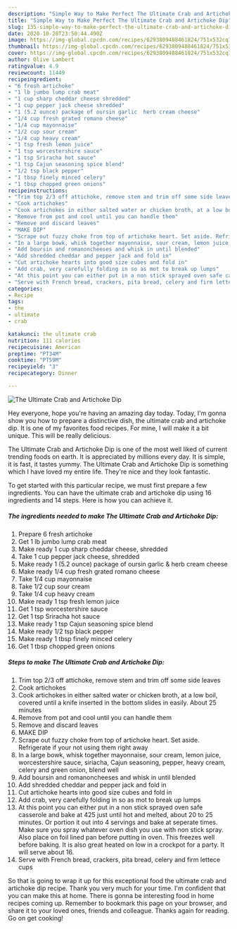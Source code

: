 ```yaml
---
description: "Simple Way to Make Perfect The Ultimate Crab and Artichoke Dip"
title: "Simple Way to Make Perfect The Ultimate Crab and Artichoke Dip"
slug: 135-simple-way-to-make-perfect-the-ultimate-crab-and-artichoke-dip
date: 2020-10-28T23:50:44.490Z
image: https://img-global.cpcdn.com/recipes/6293809488461824/751x532cq70/the-ultimate-crab-and-artichoke-dip-recipe-main-photo.jpg
thumbnail: https://img-global.cpcdn.com/recipes/6293809488461824/751x532cq70/the-ultimate-crab-and-artichoke-dip-recipe-main-photo.jpg
cover: https://img-global.cpcdn.com/recipes/6293809488461824/751x532cq70/the-ultimate-crab-and-artichoke-dip-recipe-main-photo.jpg
author: Olive Lambert
ratingvalue: 4.9
reviewcount: 11449
recipeingredient:
- "6 fresh artichoke"
- "1 lb jumbo lump crab meat"
- "1 cup sharp cheddar cheese shredded"
- "1 cup pepper jack cheese shredded"
- "1 (5.2 ounce) package of oursin garlic  herb cream cheese"
- "1/4 cup fresh grated romano cheese"
- "1/4 cup mayonnaise"
- "1/2 cup sour cream"
- "1/4 cup heavy cream"
- "1 tsp fresh lemon juice"
- "1 tsp worcestershire sauce"
- "1 tsp Sriracha hot sauce"
- "1 tsp Cajun seasoning spice blend"
- "1/2 tsp black pepper"
- "1 tbsp finely minced celery"
- "1 tbsp chopped green onions"
recipeinstructions:
- "Trim top 2/3 off attichoke, remove stem and trim off some side leaves"
- "Cook artichokes"
- "Cook artichokes in either salted water or chicken broth, at a low boil, covered until a knife inserted in the bottom slides in easily. About 25 minutes"
- "Remove from pot and cool until you can handle them"
- "Remove and discard leaves"
- "MAKE DIP"
- "Scrape out fuzzy choke from top of artichoke heart. Set aside. Refrigerate if your not using them right away"
- "In a large bowk, whisk together mayonnaise, sour cream, lemon juice, worcestershire sauce, siriacha, Cajun seasoning, pepper, heavy cream, celery and green onion, blend well"
- "Add boursin and romanoncheeses and whisk in until blended"
- "Add shredded cheddar and pepper jack and fold in"
- "Cut artichoke hearts into good size cubes and fold in"
- "Add crab, very carefully folding in so as mot to break up lumps"
- "At this point you can either put in a non stick sprayed oven safe casserole and bake at 425 just until hot and melted, about 20 to 25 minutes. Or portion it out into 4 servings and bake at seperate times. Make sure you spray whatever oven dish you use with non stick spray. Also place on foil lined pan before putting in oven. This freezes well before baking. It is also great heated on low in a crockpot for a party. It will serve about 16."
- "Serve with French bread, crackers, pita bread, celery and firm lettece cups"
categories:
- Recipe
tags:
- the
- ultimate
- crab

katakunci: the ultimate crab 
nutrition: 111 calories
recipecuisine: American
preptime: "PT34M"
cooktime: "PT59M"
recipeyield: "3"
recipecategory: Dinner

---
```



![The Ultimate Crab and Artichoke Dip](https://img-global.cpcdn.com/recipes/6293809488461824/751x532cq70/the-ultimate-crab-and-artichoke-dip-recipe-main-photo.jpg)

Hey everyone, hope you're having an amazing day today. Today, I'm gonna show you how to prepare a distinctive dish, the ultimate crab and artichoke dip. It is one of my favorites food recipes. For mine, I will make it a bit unique. This will be really delicious.

The Ultimate Crab and Artichoke Dip is one of the most well liked of current trending foods on earth. It is appreciated by millions every day. It is simple, it is fast, it tastes yummy. The Ultimate Crab and Artichoke Dip is something which I have loved my entire life. They're nice and they look fantastic.




To get started with this particular recipe, we must first prepare a few ingredients. You can have the ultimate crab and artichoke dip using 16 ingredients and 14 steps. Here is how you can achieve it.

<!--inarticleads1-->

##### The ingredients needed to make The Ultimate Crab and Artichoke Dip:

1. Prepare 6 fresh artichoke
1. Get 1 lb jumbo lump crab meat
1. Make ready 1 cup sharp cheddar cheese, shredded
1. Take 1 cup pepper jack cheese, shredded
1. Make ready 1 (5.2 ounce) package of oursin garlic &amp; herb cream cheese
1. Make ready 1/4 cup fresh grated romano cheese
1. Take 1/4 cup mayonnaise
1. Take 1/2 cup sour cream
1. Take 1/4 cup heavy cream
1. Make ready 1 tsp fresh lemon juice
1. Get 1 tsp worcestershire sauce
1. Get 1 tsp Sriracha hot sauce
1. Make ready 1 tsp Cajun seasoning spice blend
1. Make ready 1/2 tsp black pepper
1. Make ready 1 tbsp finely minced celery
1. Get 1 tbsp chopped green onions




<!--inarticleads2-->

##### Steps to make The Ultimate Crab and Artichoke Dip:

1. Trim top 2/3 off attichoke, remove stem and trim off some side leaves
1. Cook artichokes
1. Cook artichokes in either salted water or chicken broth, at a low boil, covered until a knife inserted in the bottom slides in easily. About 25 minutes
1. Remove from pot and cool until you can handle them
1. Remove and discard leaves
1. MAKE DIP
1. Scrape out fuzzy choke from top of artichoke heart. Set aside. Refrigerate if your not using them right away
1. In a large bowk, whisk together mayonnaise, sour cream, lemon juice, worcestershire sauce, siriacha, Cajun seasoning, pepper, heavy cream, celery and green onion, blend well
1. Add boursin and romanoncheeses and whisk in until blended
1. Add shredded cheddar and pepper jack and fold in
1. Cut artichoke hearts into good size cubes and fold in
1. Add crab, very carefully folding in so as mot to break up lumps
1. At this point you can either put in a non stick sprayed oven safe casserole and bake at 425 just until hot and melted, about 20 to 25 minutes. Or portion it out into 4 servings and bake at seperate times. Make sure you spray whatever oven dish you use with non stick spray. Also place on foil lined pan before putting in oven. This freezes well before baking. It is also great heated on low in a crockpot for a party. It will serve about 16.
1. Serve with French bread, crackers, pita bread, celery and firm lettece cups




So that is going to wrap it up for this exceptional food the ultimate crab and artichoke dip recipe. Thank you very much for your time. I'm confident that you can make this at home. There is gonna be interesting food in home recipes coming up. Remember to bookmark this page on your browser, and share it to your loved ones, friends and colleague. Thanks again for reading. Go on get cooking!
